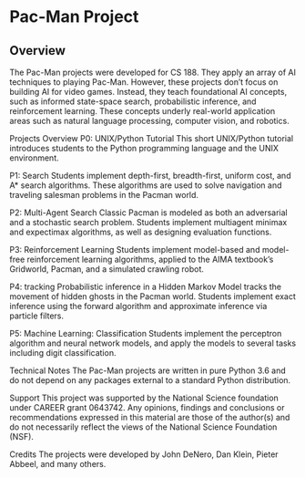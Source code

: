 # Pac-Man Project

## Overview
The Pac-Man projects were developed for CS 188. They apply an array of AI techniques to playing Pac-Man. However, these projects don’t focus on building AI for video games. Instead, they teach foundational AI concepts, such as informed state-space search, probabilistic inference, and reinforcement learning. These concepts underly real-world application areas such as natural language processing, computer vision, and robotics.

Projects Overview
P0: UNIX/Python Tutorial
This short UNIX/Python tutorial introduces students to the Python programming language and the UNIX environment.

P1: Search
Students implement depth-first, breadth-first, uniform cost, and A* search algorithms. These algorithms are used to solve navigation and traveling salesman problems in the Pacman world.

P2: Multi-Agent Search
Classic Pacman is modeled as both an adversarial and a stochastic search problem. Students implement multiagent minimax and expectimax algorithms, as well as designing evaluation functions.

P3: Reinforcement Learning
Students implement model-based and model-free reinforcement learning algorithms, applied to the AIMA textbook’s Gridworld, Pacman, and a simulated crawling robot.

P4: tracking
Probabilistic inference in a Hidden Markov Model tracks the movement of hidden ghosts in the Pacman world. Students implement exact inference using the forward algorithm and approximate inference via particle filters.

P5: Machine Learning: Classification
Students implement the perceptron algorithm and neural network models, and apply the models to several tasks including digit classification.

Technical Notes
The Pac-Man projects are written in pure Python 3.6 and do not depend on any packages external to a standard Python distribution.

Support
This project was supported by the National Science foundation under CAREER grant 0643742. Any opinions, findings and conclusions or recommendations expressed in this material are those of the author(s) and do not necessarily reflect the views of the National Science Foundation (NSF).

Credits
The projects were developed by John DeNero, Dan Klein, Pieter Abbeel, and many others.
